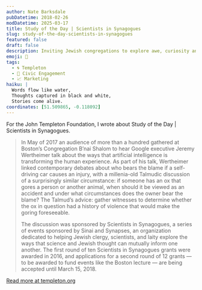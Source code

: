 ```yaml
---
author: Nate Barksdale
pubDatetime: 2018-02-26
modDatetime: 2025-03-17
title: Study of the Day | Scientists in Synagogues
slug: study-of-the-day-scientists-in-synagogues
featured: false
draft: false
description: Inviting Jewish congregations to explore awe, curiosity and wonder through the lens of science
emoji: 📝
tags:
  - 🌀 Templeton
  - 🙌 Civic Engagement
  - 📈 Marketing
haiku: |
  Words flow like water,
  Thoughts captured in black and white,
  Stories come alive.
coordinates: [51.509865, -0.118092]
---
```


For the John Templeton Foundation, I wrote about Study of the Day | Scientists in Synagogues.

> In May of 2017 an audience of more than a hundred gathered at Boston’s Congregation B’nai Shalom to hear Google executive Jeremy Wertheimer talk about the ways that artificial intelligence is transforming the human experience. As part of his talk, Wertheimer linked contemporary debates about who bears the blame if a self-driving car causes an injury, with a millenia-old Talmudic discussion of a surprisingly similar circumstance: if someone has an ox that gores a person or another animal, when should it be viewed as an accident and under what circumstances does the owner bear the blame? The Talmud’s advice: gather witnesses to determine whether the ox in question had a history of violence that would make the goring foreseeable.
>
> The discussion was sponsored by Scientists in Synagogues, a series of events sponsored by Sinai and Synapses, an organization dedicated to helping Jewish clergy, scientists, and laity explore the ways that science and Jewish thought can mutually inform one another. The first round of ten Scientists in Synagogues grants were awarded in 2016, and applications for a second round of 12 grants — to be awarded to fund events like the Boston lecture — are being accepted until March 15, 2018.

[Read more at templeton.org](https://www.templeton.org/news/scientists-in-synagogues)
